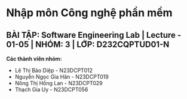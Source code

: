 # Nhập môn Công nghệ phần mềm
## BÀI TẬP: Software Engineering Lab | Lecture - 01-05 | NHÓM: 3 | LỚP: D232CQPTUD01-N
**Các thành viên nhóm:**
- Lê Thị Bảo Diệp - N23DCPT012
- Nguyễn Ngọc Gia Hân - N23DCPT019
- Nông Thị Hồng Lan - N23DCPT029
- Thạch Gia Uy - N23DCPT056
